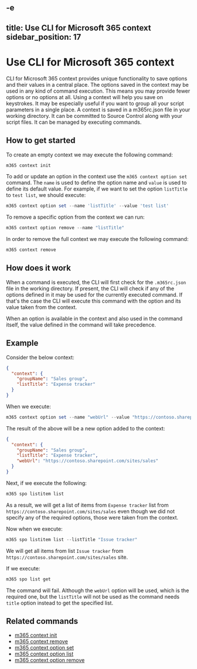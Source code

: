 -e <!-- DISCLAIMER: All secrets, passwords, and sensitive values in this document are examples only and not real credentials. -->
---
title: Use CLI for Microsoft 365 context
sidebar_position: 17
---

# Use CLI for Microsoft 365 context

CLI for Microsoft 365 context provides unique functionality to save options and their values in a central place. The options saved in the context may be used in any kind of command execution. This means you may provide fewer options or no options at all. Using a context will help you save on keystrokes.
It may be especially useful if you want to group all your script parameters in a single place.
A context is saved in a m365rc.json file in your working directory. It can be committed to Source Control along with your script files. It can be managed by executing commands.

## How to get started

To create an empty context we may execute the following command:

```powershell
m365 context init
```

To add or update an option in the context use the `m365 context option set` command. The `name` is used to define the option name and `value` is used to define its default value. For example, if we want to set the option `listTitle` to `test list`, we should execute:

```powershell
m365 context option set --name 'listTitle' --value 'test list'
```

To remove a specific option from the context we can run:

```powershell
m365 context option remove --name "listTitle"
```

In order to remove the full context we may execute the following command:

```powershell
m365 context remove
```

## How does it work

When a command is executed, the CLI will first check for the `.m365rc.json` file in the working directory. If present, the CLI will check if any of the options defined in it may be used for the currently executed command. If that's the case the CLI will execute this command with the option and its value taken from the context.

When an option is available in the context and also used in the command itself, the value defined in the command will take precedence.

## Example

Consider the below context:

```json
{
  "context": {
    "groupName": "Sales group",
    "listTitle": "Expense tracker"
  }
}
```

When we execute:

```powershell
m365 context option set --name "webUrl" --value "https://contoso.sharepoint.com/sites/sales"
```

The result of the above will be a new option added to the context:

```json
{
  "context": {
    "groupName": "Sales group",
    "listTitle": "Expense tracker",
    "webUrl": "https://contoso.sharepoint.com/sites/sales"
  }
}
```

Next, if we execute the following:

```powershell
m365 spo listitem list
```

As a result, we will get a list of items from `Expense tracker` list from `https://contoso.sharepoint.com/sites/sales` even though we did not specify any of the required options, those were taken from the context.

Now when we execute:

```powershell
m365 spo listitem list --listTitle "Issue tracker"
```

We will get all items from list `Issue tracker` from `https://contoso.sharepoint.com/sites/sales` site.

If we execute:

```powershell
m365 spo list get
```

The command will fail. Although the `webUrl` option will be used, which is the required one, but the `listTitle` will not be used as the command needs `title` option instead to get the specified list.

## Related commands

- [m365 context init](../cmd/context/context-init.mdx)
- [m365 context remove](../cmd/context/context-remove.mdx)
- [m365 context option set](../cmd/context/option/option-set.mdx)
- [m365 context option list](../cmd/context/option/option-list.mdx)
- [m365 context option remove](../cmd/context/option/option-remove.mdx)
